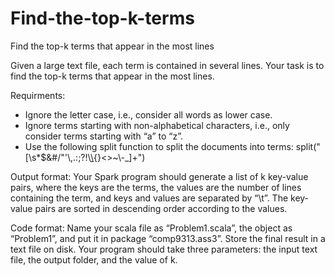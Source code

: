 # Find-the-top-k-terms
Find the top-k terms that appear in the most lines

Given a large text file, each term is contained in several lines. Your task is to find the top-k terms that appear in the most lines.

Requirments:
* Ignore the letter case, i.e., consider all words as lower case.
* Ignore terms starting with non-alphabetical characters, i.e., only
consider terms starting with “a” to “z”.
* Use the following split function to split the documents into terms:
split("[\\s*$&#/\"'\\,.:;?!\\[\\](){}<>~\\-_]+")

Output format:
Your Spark program should generate a list of k key-value pairs, where the keys are the terms, the values are the number of lines containing the term, and keys and values are separated by “\t”. The key-value pairs are sorted in descending order according to the values.

Code format:
Name your scala file as “Problem1.scala”, the object as “Problem1”, and put it in package “comp9313.ass3”. Store the final result in a text file on disk. Your program should take three parameters: the input text file, the output folder, and the value of k.


